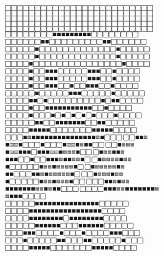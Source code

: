 ⬜⬜⬜⬜⬜⬜⬜⬜⬜⬜⬜⬜⬜⬜⬜⬜⬜⬜⬜⬜⬜⬜⬜⬜⬜
⬜⬜⬜⬜⬜⬜⬜⬜⬜⬜⬜⬜⬜⬜⬜⬜⬜⬜⬜⬜⬜⬜⬜⬜⬜
⬜⬜⬜⬜⬜⬜⬜⬜⬜⬜⬜⬜⬜⬜⬜⬜⬜⬜⬜⬜⬜⬜⬜⬜⬜
⬜⬜⬜⬜⬜⬜⬜⬜⬜⬜⬜⬜⬜⬜⬜⬜⬜⬜⬜⬜⬜⬜⬜⬜⬜
⬜⬜⬜⬜⬜⬜⬜⬜⬜⬜⬜⬜⬜⬜⬜⬜⬜⬜⬜⬜⬜⬜⬜⬜⬜
⬜⬜⬜⬜⬜⬜⬜⬜⬛⬛⬛⬛⬛⬛⬛⬛⬛⬜⬜⬜⬜⬜⬜⬜⬜
⬜⬜⬜⬜⬜⬜⬛⬛⬜⬜⬜⬜⬜⬜⬜⬜⬜⬛⬛⬜⬜⬜⬜⬜⬜
⬜⬜⬜⬜⬜⬛⬜⬜⬜⬜⬜⬜⬜⬜⬜⬜⬜⬜⬜⬛⬜⬜⬜⬜⬜ 
⬜⬜⬜⬜⬜⬛⬜⬜⬜⬜⬜⬜⬜⬜⬜⬜⬜⬜⬜⬛⬜⬜⬜⬜⬜
⬜⬜⬜⬜⬛⬜⬜⬜⬜⬜⬜⬜⬜⬜⬜⬜⬜⬜⬜⬜⬛⬜⬜⬜⬜
⬜⬜⬜⬜⬛⬜⬜⬛⬛⬛⬜⬜⬜⬜⬜⬛⬛⬛⬜⬜⬛⬜⬜⬜⬜
⬜⬜⬜⬜⬛⬜⬜⬛⬛⬛⬜⬜⬜⬜⬜⬛⬛⬛⬜⬜⬛⬜⬜⬜⬜
⬜⬜⬜⬜⬛⬜⬜⬛⬛⬛⬜⬜⬛⬜⬜⬛⬛⬛⬜⬜⬛⬜⬜⬜⬜
⬜⬜⬜⬜⬜⬛⬜⬜⬜⬜⬜⬛⬛⬛⬜⬜⬜⬜⬜⬛⬜⬜⬜⬜⬜
⬜⬜⬜⬜⬛⬛⬜⬛⬜⬜⬜⬜⬜⬜⬜⬜⬜⬛⬜⬛⬛⬜⬜⬜⬜
⬜⬜⬜⬜⬛⬜⬜⬛⬛⬛⬛⬛⬛⬛⬛⬛⬛⬛⬜⬜⬛⬜⬜⬜⬜
⬜⬜⬜⬜⬛⬜⬜⬜⬛⬜⬛⬜⬛⬜⬛⬜⬛⬜⬜⬜⬛⬜⬜⬜⬜
⬜⬜⬜⬜⬜⬛⬛⬜⬜⬛⬛⬛⬛⬛⬛⬛⬜⬜⬛⬛⬜⬜⬜⬜⬜
⬜⬜⬜⬜⬛⬛⬛⬛⬛⬜⬜⬜⬜⬜⬜⬜⬛⬛⬛⬛⬛⬜⬜⬜⬜
⬜⬜⬜⬛🟦⬛⬛⬛⬛⬛⬛⬛⬛⬛⬛⬛⬛⬛⬛⬛🟦⬛⬜⬜⬜
⬜⬜⬛⬛🟦⬛⌨️⌨️⬛⬜⬜⬜⬛⬜⬜⬜⬛⌨️⌨️⬛🟦⬛⬛⬜⬜
⬜⬜⬛🟦🟦🟦⬛⌨️⌨️⬛⬛⬛⬜⬛⬛⬛⌨️⌨️⬛🟦🟦🟦⬛⬜⬜
⬜⬛🟦🟦⬛⬛🟦⬛⬛⬛⬜⬜⬛⬜⬜⬛⬛⬛🟦⬛⬛🟦🟦⬛⬜
⬜⬛🟦🟦🟦🟦⬛🟦🟦⬛⬜⬜⬜⬜⬜⬛🟦🟦⬛🟦🟦🟦🟦⬛⬜
⬜⬛🟦🟦🟦🟦🟦⬛🟦⬛⬛⬜⬜⬜⬛⬛🟦⬛🟦🟦🟦🟦🟦⬛⬜
⬜⬜⬛🟦🟦🟦⬛🟦🟦⬛⬜⬜⬜⬜⬜⬛🟦🟦⬛🟦🟦🟦⬛⬜⬜
⬜⬜⬜⬛⬛🟦⬛🟦🟦⬛⬛⬛⬛⬛⬛⬛🟦🟦⬛🟦⬛⬛⬜⬜⬜
⬜⬜⬜⬜⬛⬛⬛🟦🟦⬛⬛⬛⬛⬛⬛⬛🟦🟦⬛⬛⬛⬜⬜⬜⬜
⬜⬜⬜⬜⬜⬛⬛⬛⬛⬛⬛⬛⬛⬛⬛⬛⬛⬛⬛⬛⬜⬜⬜⬜⬜
⬜⬜⬜⬜⬛⬛⬛⬛⬛⬛⬛⬛⬛⬛⬛⬛⬛⬛⬛⬛⬛⬜⬜⬜⬜
⬜⬜⬜⬜⬛⬛⬛⬛⬛⬛⬛⬛⬜⬛⬛⬛⬛⬛⬛⬛⬛⬜⬜⬜⬜
⬜⬜⬜⬜⬜⬛⬛⬛⬛⬛⬛⬜⬜⬜⬛⬛⬛⬛⬛⬛⬜⬜⬜⬜⬜
⬜⬜⬜⬛⬛⬛⬜⬜⬜⬜⬛⬜⬜⬜⬛⬜⬜⬜⬜⬛⬛⬛⬜⬜⬜
⬜⬜⬜⬛⬜⬜⬜⬜⬜⬛⬛⬜⬜⬜⬛⬛⬜⬜⬜⬜⬜⬛⬜⬜⬜
⬜⬜⬜⬜⬛⬛⬛⬛⬛⬜⬜⬜⬜⬜⬜⬜⬛⬛⬛⬛⬛⬜⬜⬜⬜
